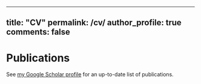 ---
title:  "CV"
permalink: /cv/
author_profile: true
comments: false
------

# Publications

See [my Google Scholar profile](https://scholar.google.com/citations?user=iRjM5gsAAAAJ&hl=en) for an up-to-date list of publications.
